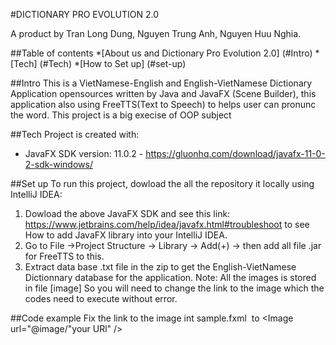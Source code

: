 #DICTIONARY PRO EVOLUTION 2.0

A product by Tran Long Dung, Nguyen Trung Anh, Nguyen Huu Nghia.


##Table of contents
*[About us and Dictionary Pro Evolution 2.0] (#Intro)
*[Tech] (#Tech)
*[How to Set up] (#set-up)

##Intro
This is a VietNamese-English and English-VietNamese Dictionary Application opensources written by Java and JavaFX (Scene Builder), this application also using  FreeTTS(Text to Speech) to helps user can pronunc the word.
This project is a big execise of OOP subject

##Tech
Project is created with:
* JavaFX SDK version: 11.0.2 - https://gluonhq.com/download/javafx-11-0-2-sdk-windows/

##Set up
To run this project, dowload the all the repository it locally using IntelliJ IDEA:
1. Dowload the above JavaFX SDK and see this link: https://www.jetbrains.com/help/idea/javafx.html#troubleshoot to see How to add JavaFX library into your IntelliJ IDEA.
2. Go to File ->Project Structure -> Library -> Add(+) -> then add all file .jar for FreeTTS to this.
3. Extract data base .txt file in the zip to get the English-VietNamese Dictionnary database for the application.
Note: All the images is stored in file [image] So you will need to change the link to the image which the codes need to execute without error.

##Code example
Fix the link to the image int sample.fxml 
<Image url="@image/pexels-photo.jpg" /> to <Image url="@image/"your URl" />

